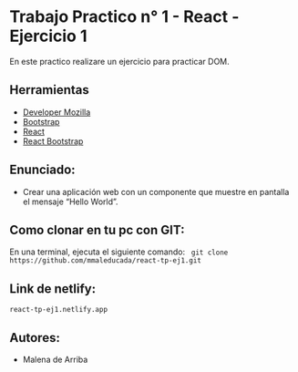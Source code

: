 # Trabajo Practico n° 1 - React - Ejercicio 1

En este practico realizare un ejercicio para practicar DOM.

## Herramientas
- [Developer Mozilla](https://developer.mozilla.org/es/)
- [Bootstrap](https://getbootstrap.com/)
- [React](https://react.dev/)
- [React Bootstrap](https://react-bootstrap.github.io//)

## Enunciado:

- Crear una aplicación web con un componente que muestre en pantalla el mensaje “Hello World”.

## Como clonar en tu pc con GIT:

En una terminal, ejecuta el siguiente comando:
``` git clone https://github.com/mmaleducada/react-tp-ej1.git```

## Link de netlify: 

``` react-tp-ej1.netlify.app ``` 

## Autores:
- Malena de Arriba